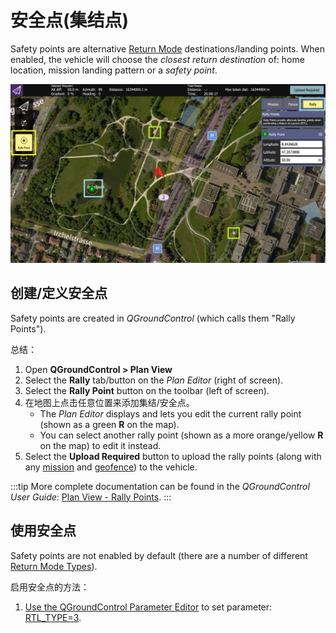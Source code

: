 # 安全点(集结点)

Safety points are alternative [Return Mode](../flight_modes/return.md) destinations/landing points.
When enabled, the vehicle will choose the _closest return destination_ of: home location, mission landing pattern or a _safety point_.

![Safety Points](../../assets/qgc/plan/rally_point/rally_points.jpg)

## 创建/定义安全点

Safety points are created in _QGroundControl_ (which calls them "Rally Points").

总结：

1. Open **QGroundControl > Plan View**
2. Select the **Rally** tab/button on the _Plan Editor_ (right of screen).
3. Select the **Rally Point** button on the toolbar (left of screen).
4. 在地图上点击任意位置来添加集结/安全点。
   - The _Plan Editor_ displays and lets you edit the current rally point (shown as a green **R** on the map).
   - You can select another rally point (shown as a more orange/yellow **R** on the map) to edit it instead.
5. Select the **Upload Required** button to upload the rally points (along with any [mission](../flying/missions.md) and [geofence](../flying/geofence.md)) to the vehicle.

:::tip
More complete documentation can be found in the _QGroundControl User Guide_: [Plan View - Rally Points](https://docs.qgroundcontrol.com/master/en/qgc-user-guide/plan_view/plan_rally_points.html).
:::

## 使用安全点

Safety points are not enabled by default (there are a number of different [Return Mode Types](../flight_modes/return.md#return_types)).

启用安全点的方法：

1. [Use the QGroundControl Parameter Editor](../advanced_config/parameters.md) to set parameter: [RTL_TYPE=3](../advanced_config/parameter_reference.md#RTL_TYPE).
